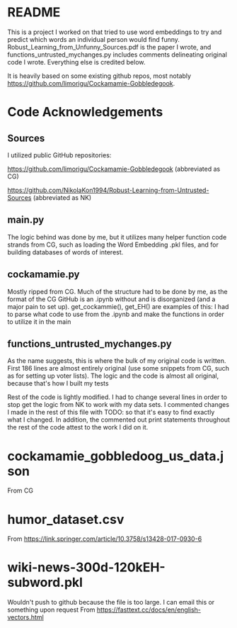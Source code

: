 # README

This is a project I worked on that tried to use word embeddings to try and predict which words an individual person would find funny. Robust_Learning_from_Unfunny_Sources.pdf is the paper I wrote, and functions_untrusted_mychanges.py includes comments delineating original code I wrote. Everything else is credited below.

It is heavily based on some existing github repos, most notably https://github.com/limorigu/Cockamamie-Gobbledegook.

# Code Acknowledgements

## Sources
I utilized public GitHub repositories: 

https://github.com/limorigu/Cockamamie-Gobbledegook (abbreviated as CG)

https://github.com/NikolaKon1994/Robust-Learning-from-Untrusted-Sources (abbreviated as NK)

## main.py
The logic behind was done by me, but it utilizes many helper function code strands from CG, such as loading the Word Embedding .pkl files, and for building databases of words of interest.

## cockamamie.py
Mostly ripped from CG. Much of the structure had to be done by me, as the format of the CG GitHub is an .ipynb without and is disorganized (and a major pain to set up). get_cockammie(), get_EH() are examples of this: I had to parse what code to use from the .ipynb and make the functions in order to utilize it in the main

## functions_untrusted_mychanges.py
As the name suggests, this is where the bulk of my original code is written. First 186 lines are almost entirely original (use some snippets from CG, such as for setting up voter lists). The logic and the code is almost all original, because that's how I built my tests

Rest of the code is lightly modified. I had to change several lines in order to stop get the logic from NK to work with my data sets. I commented changes I made in the rest of this file with TODO: so that it's easy to find exactly what I changed. In addition, the commented out print statements throughout the rest of the code attest to the work I did on it.

# cockamamie_gobbledoog_us_data.json
From CG

# humor_dataset.csv
From https://link.springer.com/article/10.3758/s13428-017-0930-6

# wiki-news-300d-120kEH-subword.pkl
Wouldn't push to github because the file is too large. I can email this or something upon request
From https://fasttext.cc/docs/en/english-vectors.html
